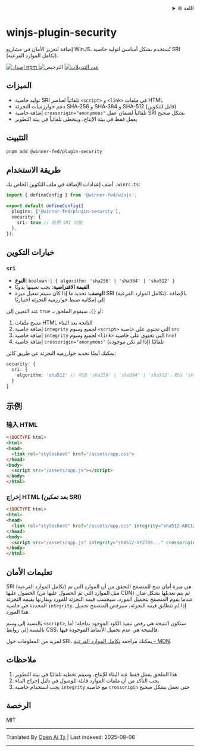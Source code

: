 <div align="right">
  <details>
    <summary >🌐 اللغة</summary>
    <div>
      <div align="center">
        <a href="https://openaitx.github.io/view.html?user=winjs-dev&project=winjs-plugin-security&lang=en">English</a>
        | <a href="https://openaitx.github.io/view.html?user=winjs-dev&project=winjs-plugin-security&lang=zh-CN">简体中文</a>
        | <a href="https://openaitx.github.io/view.html?user=winjs-dev&project=winjs-plugin-security&lang=zh-TW">繁體中文</a>
        | <a href="https://openaitx.github.io/view.html?user=winjs-dev&project=winjs-plugin-security&lang=ja">日本語</a>
        | <a href="https://openaitx.github.io/view.html?user=winjs-dev&project=winjs-plugin-security&lang=ko">한국어</a>
        | <a href="https://openaitx.github.io/view.html?user=winjs-dev&project=winjs-plugin-security&lang=hi">हिन्दी</a>
        | <a href="https://openaitx.github.io/view.html?user=winjs-dev&project=winjs-plugin-security&lang=th">ไทย</a>
        | <a href="https://openaitx.github.io/view.html?user=winjs-dev&project=winjs-plugin-security&lang=fr">Français</a>
        | <a href="https://openaitx.github.io/view.html?user=winjs-dev&project=winjs-plugin-security&lang=de">Deutsch</a>
        | <a href="https://openaitx.github.io/view.html?user=winjs-dev&project=winjs-plugin-security&lang=es">Español</a>
        | <a href="https://openaitx.github.io/view.html?user=winjs-dev&project=winjs-plugin-security&lang=it">Italiano</a>
        | <a href="https://openaitx.github.io/view.html?user=winjs-dev&project=winjs-plugin-security&lang=ru">Русский</a>
        | <a href="https://openaitx.github.io/view.html?user=winjs-dev&project=winjs-plugin-security&lang=pt">Português</a>
        | <a href="https://openaitx.github.io/view.html?user=winjs-dev&project=winjs-plugin-security&lang=nl">Nederlands</a>
        | <a href="https://openaitx.github.io/view.html?user=winjs-dev&project=winjs-plugin-security&lang=pl">Polski</a>
        | <a href="https://openaitx.github.io/view.html?user=winjs-dev&project=winjs-plugin-security&lang=ar">العربية</a>
        | <a href="https://openaitx.github.io/view.html?user=winjs-dev&project=winjs-plugin-security&lang=fa">فارسی</a>
        | <a href="https://openaitx.github.io/view.html?user=winjs-dev&project=winjs-plugin-security&lang=tr">Türkçe</a>
        | <a href="https://openaitx.github.io/view.html?user=winjs-dev&project=winjs-plugin-security&lang=vi">Tiếng Việt</a>
        | <a href="https://openaitx.github.io/view.html?user=winjs-dev&project=winjs-plugin-security&lang=id">Bahasa Indonesia</a>
      </div>
    </div>
  </details>
</div>

# winjs-plugin-security

إضافة لتعزيز الأمان في مشاريع WinJS، تُستخدم بشكل أساسي لتوليد خاصية SRI (تكامل الموارد الفرعية).

<p>
  <a href="https://npmjs.com/package/@winner-fed/plugin-security">
   <img src="https://img.shields.io/npm/v/@winner-fed/plugin-security?style=flat-square&colorA=564341&colorB=EDED91" alt="إصدار npm" />
  </a>
  <img src="https://img.shields.io/badge/License-MIT-blue.svg?style=flat-square&colorA=564341&colorB=EDED91" alt="الترخيص" />
  <a href="https://npmcharts.com/compare/@winner-fed/plugin-security?minimal=true"><img src="https://img.shields.io/npm/dm/@winner-fed/plugin-security.svg?style=flat-square&colorA=564341&colorB=EDED91" alt="عدد التنزيلات" /></a>
</p>

## الميزات

- توليد خاصية SRI تلقائياً لعناصر `<script>` و `<link>` في ملفات HTML
- دعم خوارزميات التجزئة SHA-256 و SHA-384 و SHA-512 (قابل للتكوين)
- إضافة خاصية `crossorigin="anonymous"` تلقائياً لضمان عمل SRI بشكل صحيح
- يعمل فقط في بيئة الإنتاج، ويتخطى تلقائياً في بيئة التطوير

## التثبيت


```bash
pnpm add @winner-fed/plugin-security
```
## طريقة الاستخدام

أضف إعدادات الإضافة في ملف التكوين الخاص بك `.winrc.ts`:


```typescript
import { defineConfig } from '@winner-fed/winjs';

export default defineConfig({
  plugins: ['@winner-fed/plugin-security'],
  security: {
    sri: true // 启用 SRI 功能
  },
});
```
## خيارات التكوين

### `sri`

- **النوع**: `boolean | { algorithm: 'sha256' | 'sha384' | 'sha512' }`
- **القيمة الافتراضية**: يجب تعيينها يدويًا
- **الوصف**: تحديد ما إذا كان سيتم تفعيل ميزة SRI (تكامل الموارد الفرعية)، بالإضافة إلى إمكانية ضبط خوارزمية التجزئة اختياريًا

عند التعيين إلى `true` أو `{}`، سيقوم الملحق بـ:

1. مسح ملفات HTML الناتجة بعد البناء
2. إضافة خاصية `integrity` لجميع وسوم `<script>` التي تحتوي على خاصية `src`
3. إضافة خاصية `integrity` لجميع وسوم `<link>` التي تحتوي على خاصية `href`
4. إضافة خاصية `crossorigin="anonymous"` تلقائيًا (إذا لم تكن موجودة)

يمكنك أيضًا تحديد خوارزمية التجزئة عن طريق كائن:


```typescript
security: {
  sri: {
    algorithm: 'sha512' // 可选 'sha256' | 'sha384' | 'sha512'，默认 'sha512'
  }
}
```

## 示例

### 输入 HTML

```html
<!DOCTYPE html>
<html>
<head>
  <link rel="stylesheet" href="/assets/app.css">
</head>
<body>
  <script src="/assets/app.js"></script>
</body>
</html>
```
### إخراج HTML (بعد تمكين SRI)


```html
<!DOCTYPE html>
<html>
<head>
  <link rel="stylesheet" href="/assets/app.css" integrity="sha512-ABC123..." crossorigin="anonymous">
</head>
<body>
  <script src="/assets/app.js" integrity="sha512-XYZ789..." crossorigin="anonymous"></script>
</body>
</html>
```
## تعليمات الأمان

SRI (تكامل الموارد الفرعية) هي ميزة أمان تتيح للمتصفح التحقق من أن الموارد التي تم الحصول عليها (مثل الموارد التي تم الحصول عليها من CDN) لم يتم تعديلها بشكل ضار. عندما يقوم المتصفح بتحميل المورد، سيحسب قيمة التجزئة للمورد ويقارنها بقيمة التجزئة المحددة في خاصية `integrity`. إذا لم تتطابق قيمة التجزئة، سيرفض المتصفح تحميل هذا المورد.

بالنسبة إلى وسم `<script>`, ستكون النتيجة هي رفض تنفيذ الكود الموجود بداخله؛ أما بالنسبة إلى روابط CSS، فالنتيجة هي عدم تحميل الأنماط الموجودة فيها.

لمزيد من المعلومات حول SRI، يمكنك مراجعة [تكامل الموارد الفرعية - MDN](https://developer.mozilla.org/zh-CN/docs/Web/Security/Subresource_Integrity).

## ملاحظات

1. هذا الملحق يعمل فقط عند البناء للإنتاج، وسيتم تخطيه تلقائيًا في بيئة التطوير
2. يجب التأكد من أن ملفات الموارد قابلة للوصول في دليل إخراج البناء
3. يجب استخدام خاصية `integrity` مع خاصية `crossorigin` حتى تعمل بشكل صحيح

## الرخصة

MIT




---

Tranlated By [Open Ai Tx](https://github.com/OpenAiTx/OpenAiTx) | Last indexed: 2025-08-06

---